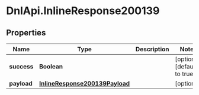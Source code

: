 # DnlApi.InlineResponse200139

## Properties
Name | Type | Description | Notes
------------ | ------------- | ------------- | -------------
**success** | **Boolean** |  | [optional] [default to true]
**payload** | [**InlineResponse200139Payload**](InlineResponse200139Payload.md) |  | [optional] 


